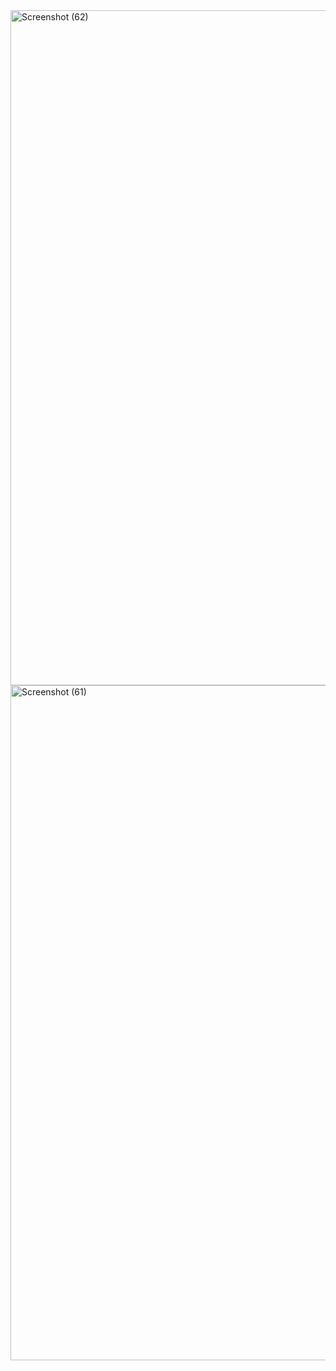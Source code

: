 <img width="1920" height="1080" alt="Screenshot (62)" src="https://github.com/user-attachments/assets/0b7cabaa-1f3f-49ac-8737-009f2c2c202b" />
<img width="1920" height="1080" alt="Screenshot (61)" src="https://github.com/user-attachments/assets/2c316fdf-5269-47c1-9957-d51e84ef9e81" />
